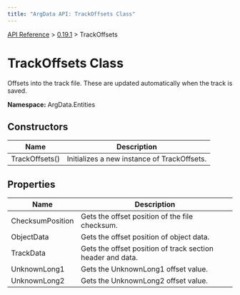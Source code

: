 ```yaml
---
title: "ArgData API: TrackOffsets Class"
---
```


[API Reference](/argdata/api/) &gt; [0.19.1](/argdata/api/0.19.1/) &gt; TrackOffsets

# TrackOffsets Class

Offsets into the track file. These are updated automatically when the track is saved.

**Namespace:** ArgData.Entities

## Constructors

<table class="table table-bordered table-striped ">
<thead>
  <tr>
    <th>Name</th>
    <th>Description</th>
  </tr>
</thead>
<tbody>
  <tr>
    <td>TrackOffsets()</td>
    <td>Initializes a new instance of TrackOffsets.</td>
  </tr>
</tbody>
</table>


## Properties

<table class="table table-bordered table-striped ">
<thead>
  <tr>
    <th>Name</th>
    <th>Description</th>
  </tr>
</thead>
<tbody>
  <tr>
    <td>ChecksumPosition</td>
    <td>Gets the offset position of the file checksum.</td>
  </tr>
  <tr>
    <td>ObjectData</td>
    <td>Gets the offset position of object data.</td>
  </tr>
  <tr>
    <td>TrackData</td>
    <td>Gets the offset position of track section header and data.</td>
  </tr>
  <tr>
    <td>UnknownLong1</td>
    <td>Gets the UnknownLong1 offset value.</td>
  </tr>
  <tr>
    <td>UnknownLong2</td>
    <td>Gets the UnknownLong2 offset value.</td>
  </tr>
</tbody>
</table>


